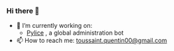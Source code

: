 ### Hi there 👋


- 🔭 I’m currently working on:
  - [Pylice](https://github.com/trynogaunt/Pylice) , a global administration bot           
- 📫 How to reach me: toussaint.quentin00@gmail.com

